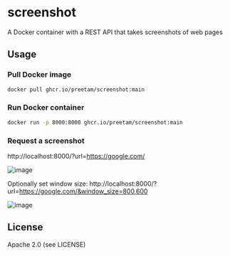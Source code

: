 # screenshot
A Docker container with a REST API that takes screenshots of web pages


## Usage

### Pull Docker image

```sh
docker pull ghcr.io/preetam/screenshot:main
```

### Run Docker container

```sh
docker run -p 8000:8000 ghcr.io/preetam/screenshot:main
```

### Request a screenshot

http://localhost:8000/?url=https://google.com/

![image](https://user-images.githubusercontent.com/379404/148623283-61d7eb03-87e5-442d-a29b-914cdd38bd53.png)

Optionally set window size: http://localhost:8000/?url=https://google.com/&window_size=800,600

![image](https://user-images.githubusercontent.com/379404/148623306-149bf87c-1a12-41f7-93a9-21dabcc1ac4d.png)


## License

Apache 2.0 (see LICENSE)
